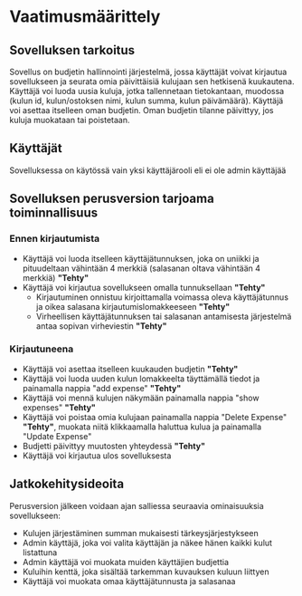 # Vaatimusmäärittely

## Sovelluksen tarkoitus

Sovellus on budjetin hallinnointi järjestelmä, jossa käyttäjät voivat kirjautua sovellukseen ja seurata omia päivittäisiä kulujaan sen hetkisenä kuukautena. Käyttäjä voi luoda uusia kuluja,
jotka tallennetaan tietokantaan, muodossa (kulun id, kulun/ostoksen nimi, kulun summa, kulun päivämäärä). Käyttäjä voi asettaa itselleen oman budjetin.
Oman budjetin tilanne päivittyy, jos kuluja muokataan tai poistetaan.

## Käyttäjät

Sovelluksessa on käytössä vain yksi käyttäjärooli eli ei ole admin käyttäjää

## Sovelluksen perusversion tarjoama toiminnallisuus

### Ennen kirjautumista

- Käyttäjä voi luoda itselleen käyttäjätunnuksen, joka on uniikki ja pituudeltaan vähintään 4 merkkiä (salasanan oltava vähintään 4 merkkiä) **"Tehty"**
- Käyttäjä voi kirjautua sovellukseen omalla tunnuksellaan **"Tehty"**
  - Kirjautuminen onnistuu kirjoittamalla voimassa oleva käyttäjätunnus ja oikea salasana kirjautumislomakkeeseen **"Tehty"**
  - Virheellisen käyttäjätunnuksen tai salasanan antamisesta järjestelmä antaa sopivan virheviestin **"Tehty"**

### Kirjautuneena

- Käyttäjä voi asettaa itselleen kuukauden budjetin **"Tehty"**
- Käyttäjä voi luoda uuden kulun lomakkeelta täyttämällä tiedot ja painamalla nappia "add expense" **"Tehty"**
- Käyttäjä voi mennä kulujen näkymään painamalla nappia "show expenses" **"Tehty"**
- Käyttäjä voi poistaa omia kulujaan painamalla nappia "Delete Expense" **"Tehty"**, muokata niitä klikkaamalla haluttua kulua ja painamalla "Update Expense"
- Budjetti päivittyy muutosten yhteydessä **"Tehty"**
- Käyttäjä voi kirjautua ulos sovelluksesta

## Jatkokehitysideoita

Perusversion jälkeen voidaan ajan salliessa seuraavia ominaisuuksia sovellukseen:

- Kulujen järjestäminen summan mukaisesti tärkeysjärjestykseen
- Admin käyttäjä, joka voi valita käyttäjän ja näkee hänen kaikki kulut listattuna
- Admin käyttäjä voi muokata muiden käyttäjien budjettia
- Kuluihin kenttä, joka sisältää tarkemman kuvauksen kuluun liittyen
- Käyttäjä voi muokata omaa käyttäjätunnusta ja salasanaa
